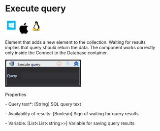 # Execute query

![](<../../../.gitbook/assets/image (201).png>)

Element that adds a new element to the collection. Waiting for results implies that query should return the data. The component works correctly only inside the Connect to the Database container.

![](<../../../.gitbook/assets/1 (45).png>)

Properties

&#x20;\- Query text\*: \[String] SQL query text

&#x20;\- Availability of results: \[Boolean] Sign of waiting for query results

&#x20;\- Variable: \[List\<List\<string>>] Variable for saving query results
